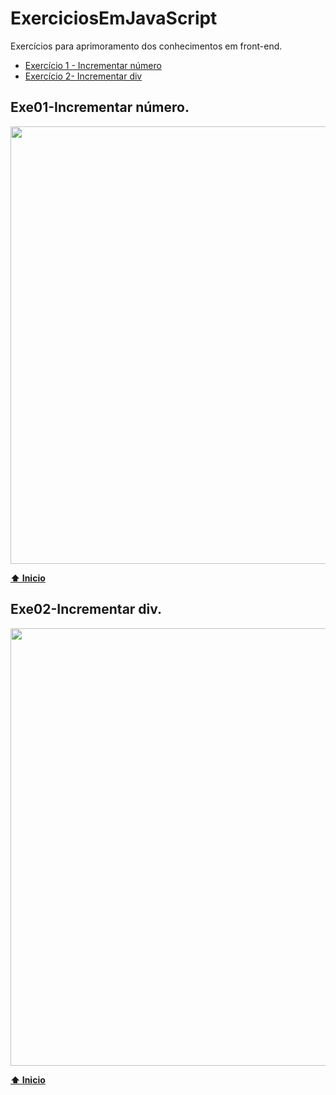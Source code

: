 # ExerciciosEmJavaScript
Exercícios para aprimoramento dos conhecimentos em front-end.

* [Exercício 1 - Incrementar número](#Exe01-Incrementar-número)
* [Exercício 2- Incrementar div](#Exe02-Incrementar-div)


## Exe01-Incrementar número.
  <img src="Imagens e gifs dos exercícios/Exe01.gif" width="700">
  
**[⬆ Inicio](#ExerciciosEmJavaScript)**


## Exe02-Incrementar div.
  <img src="Imagens e gifs dos exercícios/Exe02.gif" width="700">
  
**[⬆ Inicio](#ExerciciosEmJavaScript)**
